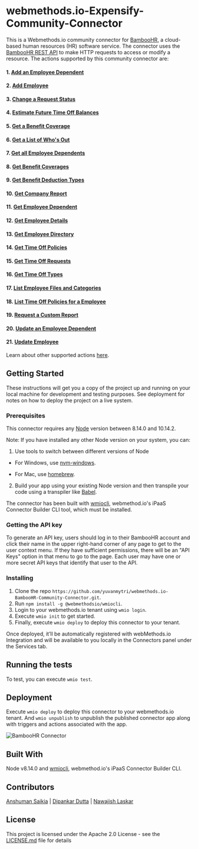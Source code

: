 # webmethods.io-Expensify-Community-Connector
This is a Webmethods.io community connector for [BambooHR](https://en.wikipedia.org/wiki/BambooHR), a cloud-based human resources (HR) software service. The connector uses the [BambooHR REST API](https://documentation.bamboohr.com/reference#get-employee-dependents-1) to make HTTP requests to access or modify a resource. The actions supported by this community connector are:

#### 1. [Add an Employee Dependent](https://documentation.bamboohr.com/reference#add-employee-dependent-1)
#### 2. [Add Employee](https://documentation.bamboohr.com/reference#add-employee-1)
#### 3. [Change a Request Status](https://documentation.bamboohr.com/reference#time-off-change-a-request-status-1)
#### 4. [Estimate Future Time Off Balances](https://documentation.bamboohr.com/reference#estimate-future-time-off-balances)
#### 5. [Get a Benefit Coverage](https://documentation.bamboohr.com/reference#get-benefit-coverage-1)
#### 6. [Get a List of Who's Out](https://documentation.bamboohr.com/reference#get-a-list-of-whos-out-1)
#### 7. [Get all Employee Dependents](https://documentation.bamboohr.com/reference#get-employee-dependents-1)
#### 8. [Get Benefit Coverages](https://documentation.bamboohr.com/reference#get-benefit-coverages-1)
#### 9. [Get Benefit Deduction Types](https://documentation.bamboohr.com/reference#get-benefit-deduction-types-1)
#### 10. [Get Company Report](https://documentation.bamboohr.com/reference#get-company-report-1)
#### 11. [Get Employee Dependent](https://documentation.bamboohr.com/reference#get-employee-dependent-1)
#### 12. [Get Employee Details](https://documentation.bamboohr.com/reference#get-employee)
#### 13. [Get Employee Directory](https://documentation.bamboohr.com/reference#get-employees-directory-1)
#### 14. [Get Time Off Policies](https://documentation.bamboohr.com/reference#get-time-off-policies)
#### 15. [Get Time Off Requests](https://documentation.bamboohr.com/reference#time-off-get-time-off-requests-1)
#### 16. [Get Time Off Types](https://documentation.bamboohr.com/reference#get-time-off-types)
#### 17. [List Employee Files and Categories](https://documentation.bamboohr.com/reference#list-employee-files-1)
#### 18. [List Time Off Policies for a Employee](https://documentation.bamboohr.com/reference#time-off-list-time-off-policies-for-employee)
#### 19. [Request a Custom Report](https://documentation.bamboohr.com/reference#request-custom-report-1)
#### 20. [Update an Employee Dependent](https://documentation.bamboohr.com/reference#update-employee-dependent-1)
#### 21. [Update Employee](https://documentation.bamboohr.com/reference#update-employee)

Learn about other supported actions [here](https://documentation.bamboohr.com/reference).

## Getting Started
These instructions will get you a copy of the project up and running on your local machine for development and testing purposes. See deployment for notes on how to deploy the project on a live system.

### Prerequisites
This connector requires any [Node](https://nodejs.org/dist/) version between 8.14.0 and 10.14.2.

Note: If you have installed any other Node version on your system, you can:
1. Use tools to switch between different versions of Node

  - For Windows, use [nvm-windows](https://github.com/coreybutler/nvm-windows#installation--upgrades).
  
  - For Mac, use [homebrew](https://brew.sh/).
2. Build your app using your existing Node version and then transpile your code using a transpiler like [Babel](https://babeljs.io/).

The connector has been built with [wmiocli](https://docs.webmethods.io/integration/developer_guide/connector_builder/#gsc.tab=0), webmethod.io's iPaaS Connector Builder CLI tool, which must be installed. 

### Getting the API key 
To generate an API key, users should log in to their BambooHR account and click their name in the upper right-hand corner of any page to get to the user context menu. If they have sufficient permissions, there will be an "API Keys" option in that menu to go to the page. Each user may have one or more secret API keys that identify that user to the API.

### Installing
1. Clone the repo `https://github.com/yuvanmytri/webmethods.io-BambooHR-Community-Connector.git`.
2. Run `npm install -g @webmethodsio/wmiocli`.
3. Login to your webmethods.io tenant using `wmio login`.
4. Execute `wmio init` to get started.
5. Finally, execute `wmio deploy` to deploy this connector to your tenant.

Once deployed, it’ll be automatically registered with webMethods.io Integration and will be available to you locally in the Connectors panel under the Services tab.

## Running the tests
To test, you can execute `wmio test`.

## Deployment
Execute `wmio deploy` to deploy this connector to your webmethods.io tenant. And `wmio unpublish` to unpublish the published connector app along with triggers and actions associated with the app.

![BambooHR Connector](https://user-images.githubusercontent.com/16189220/74911246-3b403780-53e2-11ea-8789-be34e42a1d4f.png)

## Built With
Node v8.14.0 and [wmiocli](https://docs.webmethods.io/integration/developer_guide/connector_builder/#gsc.tab=0), webmethod.io's iPaaS Connector Builder CLI.

## Contributors
[Anshuman Saikia](https://github.com/anshu96788) |
[Dipankar Dutta](https://github.com/DipankarDDUT) |
[Nawajish Laskar](https://github.com/Nawajish)

## License
This project is licensed under the Apache 2.0 License - see the [LICENSE.md](https://github.com/SoftwareAG/webmethods-microservicesruntime-samples/blob/master/LICENSE) file for details
